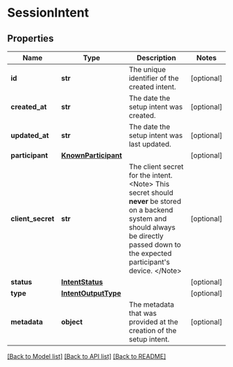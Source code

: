 # SessionIntent

## Properties
Name | Type | Description | Notes
------------ | ------------- | ------------- | -------------
**id** | **str** | The unique identifier of the created intent. | [optional] 
**created_at** | **str** | The date the setup intent was created. | [optional] 
**updated_at** | **str** | The date the setup intent was last updated. | [optional] 
**participant** | [**KnownParticipant**](KnownParticipant.md) |  | [optional] 
**client_secret** | **str** | The client secret for the intent.  &lt;Note&gt;   This secret should __never__ be stored on a backend system and should always   be directly passed down to the expected participant&#x27;s device. &lt;/Note&gt; | [optional] 
**status** | [**IntentStatus**](IntentStatus.md) |  | [optional] 
**type** | [**IntentOutputType**](IntentOutputType.md) |  | [optional] 
**metadata** | **object** | The metadata that was provided at the creation of the setup intent. | [optional] 

[[Back to Model list]](../README.md#documentation-for-models) [[Back to API list]](../README.md#documentation-for-api-endpoints) [[Back to README]](../README.md)

